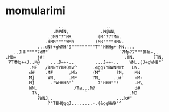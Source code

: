 # momularimi
                        ..                ..
                      .M#dN,            .M@WN,
                    .JM9"7"MR          (M"77TMm.
                   .dMM""""WMb        (MB""""HMN.
                ...dN(+gWMH"9"""""""""T""HHHg+-MN....
       ..JHH""""7dM"`                          `?Mp?7"""BHa-,.
    .MB=        j#!                              .HN.       ?TN,
     7TMNg++J..M@    ...J++-..        ...J++-..    WN..(J+gWMB"`
             .MF   /BNNYYB9Qmv^      .4ggYYBWNNWt   UN.
             d#    .MF      ,Mb      (M^      ?M,    MN
            .M]     WN,     .MF      ?N,     .u#`    -M-
            .M]      ."WHHHB"`         7"HHH""!      .M\
             WN.              /Ma...M@               d#
              TN,                 `                .MD
                ?WNJ,.                        ...k#"
                    ?"TBHQggJ........-.(&ggHW9"^
  